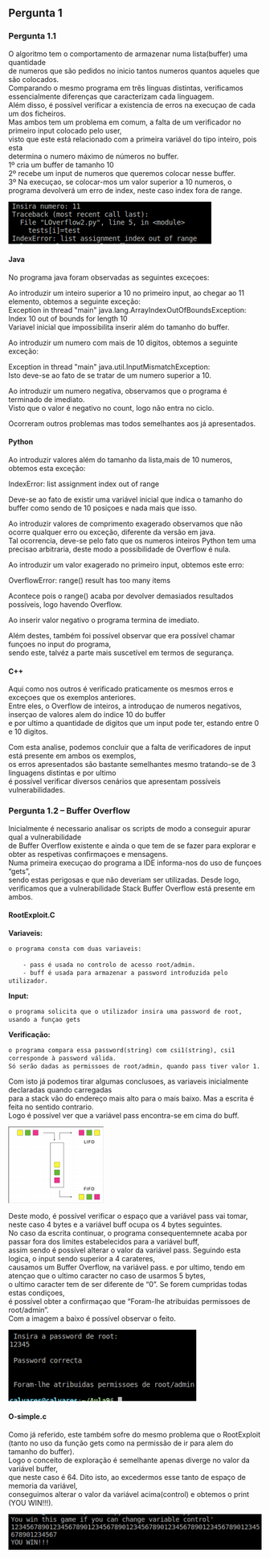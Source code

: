 ## Pergunta 1




### Pergunta 1.1




O algoritmo tem o comportamento de armazenar numa lista(buffer) uma quantidade   
de numeros que são pedidos no inicio tantos numeros quantos aqueles que são colocados.   
Comparando o mesmo programa em três línguas distintas, verificamos essencialmente diferenças que caracterizam cada linguagem.   
Além disso, é possível verificar a existencia de erros na execuçao de cada um dos ficheiros.   
Mas ambos tem um problema em comum, a falta de um verificador no primeiro input colocado pelo user,   
visto que este está relacionado com a primeira variável do tipo inteiro, pois esta   
determina  o numero máximo de números no buffer.  
1º cria um buffer de tamanho 10  
2º recebe um input de numeros que queremos colocar nesse buffer.  
3º Na execuçao, se colocar-mos um valor superior a 10 numeros, o programa devolverá um erro de index, neste caso index fora de range.  


![image1.1](Imagens/overflow.png)





#### Java



No programa java foram observadas as seguintes exceçoes:  


Ao introduzir um inteiro superior a 10 no primeiro input, ao chegar ao 11 elemento, obtemos a seguinte exceção:  
Exception in thread "main" java.lang.ArrayIndexOutOfBoundsException: Index 10 out of bounds for length 10  
Variavel inicial que impossibilita inserir além do tamanho do buffer.  
  

Ao introduzir um numero com mais de 10 digitos, obtemos a seguinte exceção:  

Exception in thread "main" java.util.InputMismatchException:   
Isto deve-se ao fato de se tratar de um numero superior a 10.  


Ao introduzir um numero negativa, observamos que o programa é terminado de imediato.  
Visto que o valor é negativo no count, logo não entra no ciclo.  


Ocorreram outros problemas mas todos semelhantes aos já apresentados.  





#### Python




Ao introduzir valores além do tamanho da lista,mais de 10 numeros, obtemos esta exceção:  

IndexError: list assignment index out of range  

Deve-se ao fato de existir uma variável inicial que indica o tamanho do buffer como sendo de 10 posiçoes e nada mais que isso.  
 

Ao introduzir valores de comprimento exagerado observamos que não ocorre qualquer erro ou exceção, diferente da versão em java.  
Tal ocorrencia, deve-se pelo fato que os numeros inteiros Python tem uma precisao arbitraria, deste modo a possibilidade de Overflow é nula.  



Ao introduzir um valor exagerado no primeiro input, obtemos este erro:  

OverflowError: range() result has too many items  

Acontece pois o range() acaba por devolver demasiados resultados possíveis, logo havendo Overflow.  

Ao inserir valor negativo o programa termina de imediato.  
  
Além destes, também foi possível observar que era possível chamar funçoes no input do programa,  
sendo este, talvéz a parte mais suscetível em termos de segurança.  





#### C++




Aqui como nos outros é verificado praticamente os mesmos erros e exceçoes que os exemplos anteriores.   
Entre eles, o Overflow de inteiros, a introduçao de numeros negativos, inserçao de valores alem do indice 10 do buffer  
 e por ultimo a quantidade de digitos que um input pode ter, estando entre 0 e 10 digitos.  


Com esta analise, podemos concluir que a falta de verificadores de input está presente em ambos os exemplos,   
os erros apresentados são bastante semelhantes mesmo tratando-se de 3 linguagens distintas e por ultimo   
é possível verificar diversos cenários que apresentam possíveis vulnerabilidades.  





### Pergunta 1.2 – Buffer Overflow



Inicialmente é necessario analisar os scripts de modo a conseguir apurar qual a vulnerabilidade  
de Buffer Overflow existente e ainda o que tem de se fazer para explorar e obter as respetivas confirmaçoes e mensagens.  
Numa primeira execuçao do programa a IDE informa-nos do uso de funçoes “gets”,   
sendo estas perigosas e que não deveriam ser utilizadas. Desde logo,   
verificamos que a vulnerabilidade Stack Buffer Overflow está presente em ambos.  



#### RootExploit.C


**Variaveis:**

	o programa consta com duas variaveis:  

		- pass é usada no controlo de acesso root/admin.     
		- buff é usada para armazenar a password introduzida pelo utilizador.  



**Input:**

	o programa solicita que o utilizador insira uma password de root, usando a funçao gets  



**Verificação:**

	o programa compara essa password(string) com csi1(string), csi1 corresponde à password válida.  
	Só serão dadas as permissoes de root/admin, quando pass tiver valor 1.  


Com isto já podemos tirar algumas conclusoes, as variaveis inicialmente declaradas quando carregadas  
 para a stack vão do endereço mais alto para o mais baixo. Mas a escrita é feita no sentido contrario.   
Logo é possível ver que a variável pass encontra-se em cima do buff.  


![imagestack](Imagens/stack.png)





Deste modo, é possível verificar o espaço que a variável pass vai tomar, neste caso 4 bytes e a variável buff ocupa os 4 bytes seguintes.   
No caso da escrita continuar, o programa consequentemnete acaba por passar fora dos limites estabelecidos para a variável buff,   
assim sendo é possível alterar o valor da variável pass. Seguindo esta logica, o input sendo superior a 4 carateres,   
causamos um Buffer Overflow, na variável pass. e por ultimo, tendo em atençao que o ultimo caracter no caso de usarmos 5 bytes,   
o ultimo caracter tem de ser diferente de “0”. Se forem cumpridas todas estas condiçoes,  
é possível obter a confirmaçao que “Foram-lhe atribuidas permissoes de root/admin”.  
Com a imagem a baixo é possível observar o feito.  


![imageroot](Imagens/root.png)





#### O-simple.c



Como já referido, este também sofre do mesmo problema que o RootExploit   
(tanto no uso da função gets como na permissão de ir para alem do tamanho do buffer).   
Logo o conceito de exploração é semelhante apenas diverge no valor da variável buffer,   
que neste caso é 64. Dito isto, ao excedermos esse tanto de espaço de memoria da variável,   
conseguimos alterar o valor da variável acima(control) e obtemos o print (YOU WIN!!!).  

![imageroot](Imagens/youwin.png)
